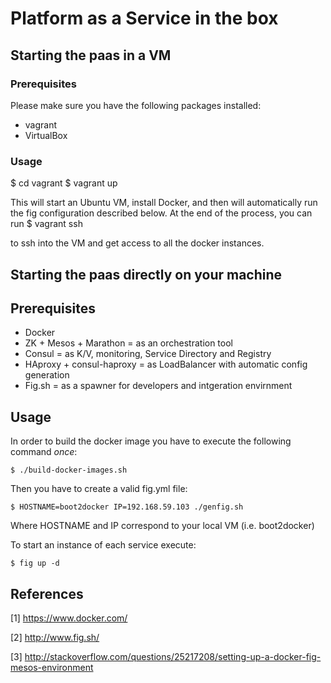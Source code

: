 # Platform as a Service in the box

## Starting the paas in a VM

### Prerequisites

Please make sure you have the following packages installed:
- vagrant
- VirtualBox

### Usage

   $ cd vagrant
   $ vagrant up

This will start an Ubuntu VM, install Docker, and then will automatically run the fig configuration described below. At the end of the process, you can run 
   $ vagrant ssh

to ssh into the VM and get access to all the docker instances.


## Starting the paas directly on your machine 

## Prerequisites

- Docker
- ZK + Mesos + Marathon = as an orchestration tool
- Consul = as K/V, monitoring, Service Directory and Registry
- HAproxy + consul-haproxy = as LoadBalancer with automatic config generation
- Fig.sh = as a spawner for developers and intgeration envirnment

## Usage

In order to build the docker image
you have to execute the following command _once_:

	$ ./build-docker-images.sh

Then you have to create a valid fig.yml file:

	$ HOSTNAME=boot2docker IP=192.168.59.103 ./genfig.sh

Where HOSTNAME and IP correspond to your local VM (i.e. boot2docker)

To start an instance of each service execute:

	$ fig up -d

## References

[1] https://www.docker.com/

[2] http://www.fig.sh/

[3] http://stackoverflow.com/questions/25217208/setting-up-a-docker-fig-mesos-environment
